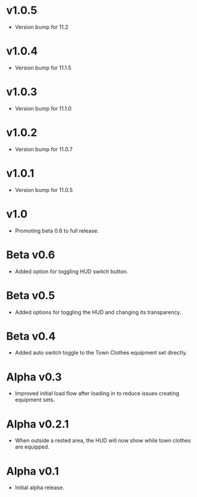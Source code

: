 # v1.0.5
* Version bump for 11.2

# v1.0.4
* Version bump for 11.1.5

# v1.0.3
* Version bump for 11.1.0

# v1.0.2
* Version bump for 11.0.7

# v1.0.1
* Version bump for 11.0.5

# v1.0
* Promoting beta 0.6 to full release.

# Beta v0.6
* Added option for toggling HUD switch button.

# Beta v0.5
* Added options for toggling the HUD and changing its transparency.

# Beta v0.4
* Added auto switch toggle to the Town Clothes equipment set directly.

# Alpha v0.3
* Improved initial load flow after loading in to reduce issues creating equipment sets.

# Alpha v0.2.1
* When outside a rested area, the HUD will now show while town clothes are equipped. 

# Alpha v0.1
* Initial alpha release.

